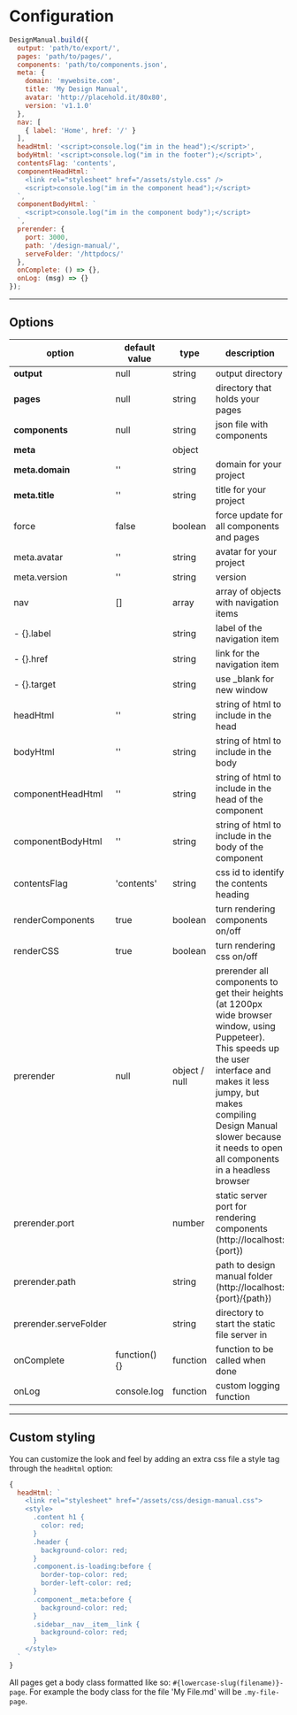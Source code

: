 # Configuration

```js
DesignManual.build({
  output: 'path/to/export/',
  pages: 'path/to/pages/',
  components: 'path/to/components.json',
  meta: {
    domain: 'mywebsite.com',
    title: 'My Design Manual',
    avatar: 'http://placehold.it/80x80',
    version: 'v1.1.0'
  },
  nav: [
    { label: 'Home', href: '/' }
  ],
  headHtml: '<script>console.log("im in the head");</script>',
  bodyHtml: '<script>console.log("im in the footer");</script>',
  contentsFlag: 'contents',
  componentHeadHtml: `
    <link rel="stylesheet" href="/assets/style.css" />
    <script>console.log("im in the component head");</script>
  `,
  componentBodyHtml: `
    <script>console.log("im in the component body");</script>
  `,
  prerender: {
    port: 3000,
    path: '/design-manual/',
    serveFolder: '/httpdocs/'
  },
  onComplete: () => {},
  onLog: (msg) => {} 
});
```

---

## Options

| option                  | default value | type            | description                  |
|-------------------------|---------------|-----------------|------------------------------|
| __output__              | null          | string          | output directory |
| __pages__               | null          | string          | directory that holds your pages  |
| __components__          | null          | string          | json file with components |
| __meta__                |               | object          |  |
| __meta.domain__         | ''            | string          | domain for your project |
| __meta.title__          | ''            | string          | title for your project |
| force                   | false         | boolean         | force update for all components and pages |
| meta.avatar             | ''            | string          | avatar for your project |
| meta.version            | ''            | string          | version |
| nav                     | []            | array           | array of objects with navigation items  |
| - {}.label              |               | string          | label of the navigation item |
| - {}.href               |               | string          | link for the navigation item |
| - {}.target             |               | string          | use _blank for new window |
| headHtml                | ''            | string          | string of html to include in the head |
| bodyHtml                | ''            | string          | string of html to include in the body |
| componentHeadHtml       | ''            | string          | string of html to include in the head of the component |
| componentBodyHtml       | ''            | string          | string of html to include in the body of the component |
| contentsFlag            | 'contents'    | string          | css id to identify the contents heading |
| renderComponents        | true          | boolean         | turn rendering components on/off |
| renderCSS               | true          | boolean         | turn rendering css on/off |
| prerender               | null          | object / null  | prerender all components to get their heights (at 1200px wide browser window, using Puppeteer). This speeds up the user interface and makes it less jumpy, but makes compiling Design Manual slower because it needs to open all components in a headless browser |
| prerender.port          |               | number          | static server port for rendering components (http://localhost:{port}) |
| prerender.path          |               | string          | path to design manual folder (http://localhost:{port}/{path}) |
| prerender.serveFolder   |               | string          | directory to start the static file server in |
| onComplete              | function(){}  | function        | function to be called when done |
| onLog                   | console.log   | function        | custom logging function |

---

## Custom styling
You can customize the look and feel by adding an extra css file a style tag through the `headHtml` option:

```js
{
  headHtml: `
    <link rel="stylesheet" href="/assets/css/design-manual.css">
    <style>
      .content h1 {
        color: red;
      }
      .header {
        background-color: red;
      }
      .component.is-loading:before {
        border-top-color: red;
        border-left-color: red;
      }
      .component__meta:before {
        background-color: red;
      }
      .sidebar__nav__item__link {
        background-color: red;
      }
    </style>
  `
}
```

All pages get a body class formatted like so: `#{lowercase-slug(filename)}-page`. For example the body class for the file 'My File.md' will be `.my-file-page`.